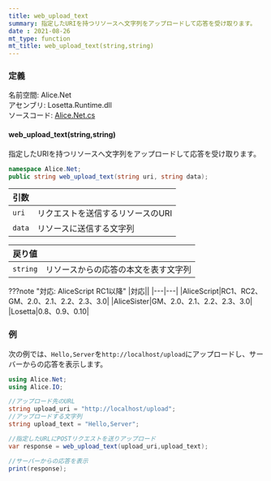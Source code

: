 ```yaml
---
title: web_upload_text
summary: 指定したURIを持つリソースへ文字列をアップロードして応答を受け取ります。
date : 2021-08-26
mt_type: function
mt_title: web_upload_text(string,string)
---
```


### 定義
名前空間: Alice.Net<br/>
アセンブリ: Losetta.Runtime.dll<br/>
ソースコード: [Alice.Net.cs](https://github.com/WSOFT-Project/Losetta/blob/master/Losetta.Runtime/Alice.Net.cs)

#### web_upload_text(string,string)

指定したURIを持つリソースへ文字列をアップロードして応答を受け取ります。

```cs title="AliceScript"
namespace Alice.Net;
public string web_upload_text(string uri, string data);
```

|引数| |
|-|-|
|`uri`| リクエストを送信するリソースのURI|
|`data`| リソースに送信する文字列|

|戻り値| |
|-|-|
|`string`| リソースからの応答の本文を表す文字列|

???note "対応: AliceScript RC1以降"
    |対応||
    |---|---|
    |AliceScript|RC1、RC2、GM、2.0、2.1、2.2、2.3、3.0|
    |AliceSister|GM、2.0、2.1、2.2、2.3、3.0|
    |Losetta|0.8、0.9、0.10|

### 例
次の例では、`Hello,Server`を`http://localhost/upload`にアップロードし、サーバーからの応答を表示します。

```cs title="AliceScript"
using Alice.Net;
using Alice.IO;

//アップロード先のURL
string upload_uri = "http://localhost/upload";
//アップロードする文字列
string upload_text = "Hello,Server";

//指定したURLにPOSTリクエストを送りアップロード
var response = web_upload_text(upload_uri,upload_text);

//サーバーからの応答を表示
print(response);
```